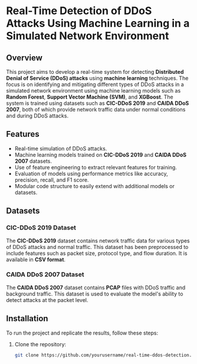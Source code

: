 # Real-Time Detection of DDoS Attacks Using Machine Learning in a Simulated Network Environment

## Overview

This project aims to develop a real-time system for detecting **Distributed Denial of Service (DDoS) attacks** using **machine learning** techniques. The focus is on identifying and mitigating different types of DDoS attacks in a simulated network environment using machine learning models such as **Random Forest**, **Support Vector Machine (SVM)**, and **XGBoost**. The system is trained using datasets such as **CIC-DDoS 2019** and **CAIDA DDoS 2007**, both of which provide network traffic data under normal conditions and during DDoS attacks.

## Features
- Real-time simulation of DDoS attacks.
- Machine learning models trained on **CIC-DDoS 2019** and **CAIDA DDoS 2007** datasets.
- Use of feature engineering to extract relevant features for training.
- Evaluation of models using performance metrics like accuracy, precision, recall, and F1 score.
- Modular code structure to easily extend with additional models or datasets.

## Datasets

### CIC-DDoS 2019 Dataset
The **CIC-DDoS 2019** dataset contains network traffic data for various types of DDoS attacks and normal traffic. This dataset has been preprocessed to include features such as packet size, protocol type, and flow duration. It is available in **CSV format**.

### CAIDA DDoS 2007 Dataset
The **CAIDA DDoS 2007** dataset contains **PCAP** files with DDoS traffic and background traffic. This dataset is used to evaluate the model's ability to detect attacks at the packet level. 

## Installation

To run the project and replicate the results, follow these steps:

1. Clone the repository:
   ```bash
   git clone https://github.com/yourusername/real-time-ddos-detection.git
